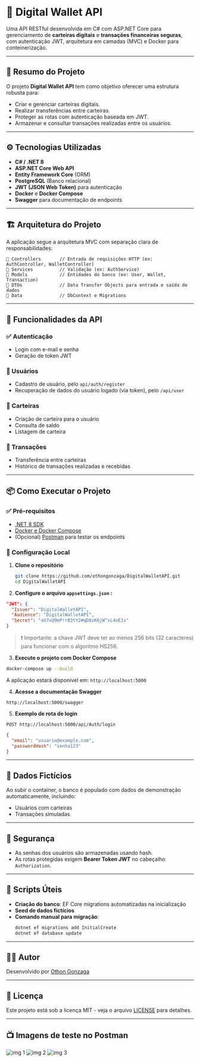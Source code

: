 
# 💸 Digital Wallet API

Uma API RESTful desenvolvida em C# com ASP.NET Core para gerenciamento de **carteiras digitais** e **transações financeiras seguras**, com autenticação JWT, arquitetura em camadas (MVC) e Docker para conteinerização.

---

## 🧠 Resumo do Projeto

O projeto **Digital Wallet API** tem como objetivo oferecer uma estrutura robusta para:

- Criar e gerenciar carteiras digitais.
- Realizar transferências entre carteiras.
- Proteger as rotas com autenticação baseada em JWT.
- Armazenar e consultar transações realizadas entre os usuários.

---

## ⚙️ Tecnologias Utilizadas

- **C# / .NET 8**
- **ASP.NET Core Web API**
- **Entity Framework Core** (ORM)
- **PostgreSQL** (Banco relacional)
- **JWT (JSON Web Token)** para autenticação
- **Docker** e **Docker Compose**
- **Swagger** para documentação de endpoints
---

## 🏗️ Arquitetura do Projeto

A aplicação segue a arquitetura MVC com separação clara de responsabilidades:

```
📁 Controllers       // Entrada de requisições HTTP (ex: AuthController, WalletController)
📁 Services          // Validação (ex: AuthService)
📁 Models            // Entidades do banco (ex: User, Wallet, Transaction)
📁 DTOs              // Data Transfer Objects para entrada e saída de dados
📁 Data              // DbContext e Migrations
```

---

## 🚀 Funcionalidades da API

### ✅ Autenticação
- Login com e-mail e senha
- Geração de token JWT

### 👤 Usuários
- Cadastro de usuário, pelo `api/auth/register`
- Recuperação de dados do usuário logado (via token), pelo `/api/user`

### 💼 Carteiras
- Criação de carteira para o usuário
- Consulta de saldo
- Listagem de carteira

### 💸 Transações
- Transferência entre carteiras
- Histórico de transações realizadas e recebidas
---

## 📦 Como Executar o Projeto

### ✅ Pré-requisitos

- [.NET 8 SDK](https://dotnet.microsoft.com/download)
- [Docker e Docker Compose](https://www.docker.com/products/docker-desktop)
- (Opcional) [Postman](https://www.postman.com/) para testar os endpoints

### 🔧 Configuração Local

1. **Clone o repositório**
   ```bash
   git clone https://github.com/othongonzaga/DigitalWalletAPI.git
   cd DigitalWalletAPI
   ```

2. **Configure o arquivo `appsettings.json` :**

```json
"JWT": {
  "Issuer": "DigitalWalletAPI",
  "Audience": "DigitalWalletAPI",
  "Secret": "aU7x@9mP!rB3tY2#qD8zK6jW^vL4oE1s"
}
```

> ❗ Importante: a chave JWT deve ter ao menos 256 bits (32 caracteres) para funcionar com o algoritmo HS256.

3. **Execute o projeto com Docker Compose**

```bash
docker-compose up --build
```

A aplicação estará disponível em: `http://localhost:5000`

4. **Acesse a documentação Swagger**

```
http://localhost:5000/swagger
```

5. **Exemplo de rota de login**

```
POST http://localhost:5000/api/Auth/login
```

```json
{
  "email": "usuario@example.com",
  "passwordHash": "senha123"
}
```

---

## 🧪 Dados Fictícios

Ao subir o container, o banco é populado com dados de demonstração automaticamente, incluindo:

- Usuários com carteiras
- Transações simuladas

---

## 🔐 Segurança

- As senhas dos usuários são armazenadas usando hash.
- As rotas protegidas exigem **Bearer Token JWT** no cabeçalho `Authorization`.

---

## 📂 Scripts Úteis

- **Criação do banco**: EF Core migrations automatizadas na inicialização
- **Seed de dados fictícios**
- **Comando manual para migração**:
  ```bash
  dotnet ef migrations add InitialCreate
  dotnet ef database update
  ```

---

## 👨‍💻 Autor

Desenvolvido por [Othon Gonzaga](https://github.com/othongonzaga)

---

## 📄 Licença

Este projeto está sob a licença MIT - veja o arquivo [LICENSE](LICENSE) para detalhes.

---

## 📺 Imagens de teste no Postman 

![img 1](https://github.com/user-attachments/assets/dd90d120-eb78-4e74-8699-a9c2ea1ae68e)
![img 2](https://github.com/user-attachments/assets/7ef4513a-11ca-4e56-a209-799a96d2b48f)
![img 3](https://github.com/user-attachments/assets/9ff92973-2823-420b-a477-871241fca05e)


